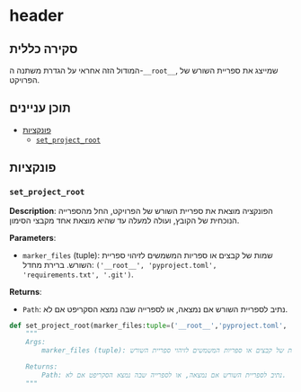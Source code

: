 # header

## סקירה כללית

המודול הזה אחראי על הגדרת משתנה ה-`__root__`, שמייצג את ספריית השורש של הפרויקט.

## תוכן עניינים

- [פונקציות](#פונקציות)
  - [`set_project_root`](#set_project_root)

## פונקציות

### `set_project_root`

**Description**:
הפונקציה מוצאת את ספריית השורש של הפרויקט, החל מהספרייה הנוכחית של הקובץ, ועולה למעלה עד שהיא מוצאת אחד מקבצי הסימון.

**Parameters**:
- `marker_files` (tuple): שמות של קבצים או ספריות המשמשים לזיהוי ספריית השורש. ברירת מחדל: `('__root__', 'pyproject.toml', 'requirements.txt', '.git')`.

**Returns**:
- `Path`: נתיב לספריית השורש אם נמצאה, או לספרייה שבה נמצא הסקריפט אם לא.

```python
def set_project_root(marker_files:tuple=('__root__','pyproject.toml', 'requirements.txt', '.git')) -> Path:
    """
    Args:
        marker_files (tuple): שמות של קבצים או ספריות המשמשים לזיהוי ספריית השורש.

    Returns:
        Path: נתיב לספריית השורש אם נמצאה, או לספרייה שבה נמצא הסקריפט אם לא.
    """
